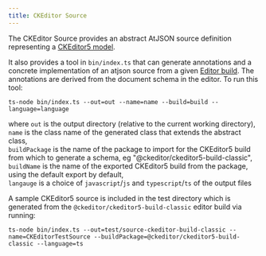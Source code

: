 ```yaml
---
title: CKEditor Source
---
```


The CKEditor Source provides an abstract AtJSON source definition representing a [CKEditor5 model](https://ckeditor.com/docs/ckeditor5/latest/api/module_engine_model_model-Model.html).

It also provides a tool in `bin/index.ts` that can generate annotations and a concrete
implementation of an atjson source from a given [Editor build](https://ckeditor.com/docs/ckeditor5/latest/api/module_core_editor_editor-Editor.html). The annotations are
derived from the document schema in the editor. To run this tool:

```
ts-node bin/index.ts --out=out --name=name --build=build --language=language
```

where
`out` is the output directory (relative to the current working directory),\
`name` is the class name of the generated class that extends the abstract class,\
`buildPackage` is the name of the package to import for the CKEditor5 build from which to generate a schema, eg "@ckeditor/ckeditor5-build-classic",\
`buildName` is the name of the exported CKEditor5 build from the package, using the default export by default,\
`langauge` is a choice of `javascript`/`js` and `typescript`/`ts` of the output files

A sample CKEditor5 source is included in the test directory which is generated from
the `@ckeditor/ckeditor5-build-classic` editor build via running:

```
ts-node bin/index.ts --out=test/source-ckeditor-build-classic --name=CKEditorTestSource --buildPackage=@ckeditor/ckeditor5-build-classic --language=ts
```

